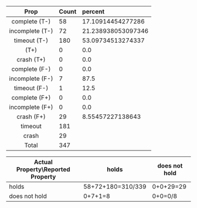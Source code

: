 
| Prop | Count | percent |
|:----:|:------|:--|
|complete   (T-)|58| 17.10914454277286 |
|incomplete (T-)|72|21.238938053097346 |
|timeout    (T-)|180|53.09734513274337 |
|           (T+)|0|0.0 |
|crash      (T+)|0|0.0 |
|complete   (F-)|0|0.0 |
|incomplete (F-)|7|87.5 |
|timeout    (F-)|1|12.5 |
|complete   (F+)|0|0.0 |
|incomplete (F+)|0|0.0 |
|crash      (F+)|29|8.55457227138643 |
|timeout        |181| |
|crash          |29| |
|Total          |347| |

| Actual Property\Reported Property | holds | does not hold |
|------------------------------------|-------|---------------|
| holds | 58+72+180=310/339 | 0+0+29=29 |
| does not hold | 0+7+1=8 | 0+0=0/8 |

